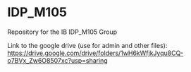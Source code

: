 # IDP_M105
Repository for the IB IDP_M105 Group

Link to the google drive (use for admin and other files): https://drive.google.com/drive/folders/1wH6kWfjkJyqu8CQ-o7BVx_Zw6O8507xc?usp=sharing
